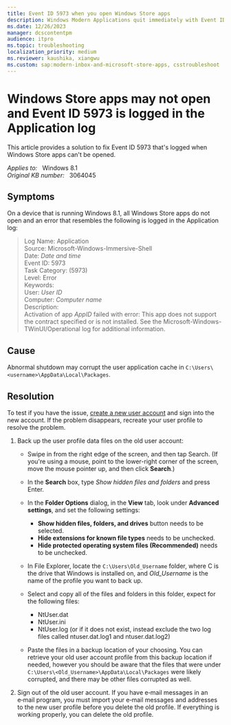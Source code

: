 ```yaml
---
title: Event ID 5973 when you open Windows Store apps
description: Windows Modern Applications quit immediately with Event ID 5973.
ms.date: 12/26/2023
manager: dcscontentpm
audience: itpro
ms.topic: troubleshooting
localization_priority: medium
ms.reviewer: kaushika, xiangwu
ms.custom: sap:modern-inbox-and-microsoft-store-apps, csstroubleshoot
---
```

# Windows Store apps may not open and Event ID 5973 is logged in the Application log

This article provides a solution to fix Event ID 5973 that's logged when Windows Store apps can't be opened.

_Applies to:_ &nbsp; Windows 8.1  
_Original KB number:_ &nbsp; 3064045

## Symptoms

On a device that is running Windows 8.1, all Windows Store apps do not open and an error that resembles the following is logged in the Application log:

> Log Name: Application  
Source: Microsoft-Windows-Immersive-Shell  
Date: *Date and time*  
Event ID: 5973  
Task Category: (5973)  
Level: Error  
Keywords:  
User: *User ID*  
Computer: *Computer name*  
Description:  
Activation of app *AppID* failed with error: This app does not support the contract specified or is not installed. See the Microsoft-Windows-TWinUI/Operational log for additional information.

## Cause

Abnormal shutdown may corrupt the user application cache in `C:\Users\<username>\AppData\Local\Packages`.

## Resolution

To test if you have the issue, [create a new user account](https://support.microsoft.com/windows/20de74e0-ac7f-3502-a866-32915af2a34d) and sign into the new account. If the problem disappears, recreate your user profile to resolve the problem.

1. Back up the user profile data files on the old user account:

    - Swipe in from the right edge of the screen, and then tap Search. (If you're using a mouse, point to the lower-right corner of the screen, move the mouse pointer up, and then click **Search**.)
    - In the **Search** box, type *Show hidden files and folders* and press Enter.
    - In the **Folder Options** dialog, in the **View** tab, look under **Advanced settings**, and set the following settings:
      - **Show hidden files, folders, and drives** button needs to be selected.
      - **Hide extensions for known file types** needs to be unchecked.
      - **Hide protected operating system files (Recommended)** needs to be unchecked.

    - In File Explorer, locate the `C:\Users\Old_Username` folder, where C is the drive that Windows is installed on, and *Old_Username* is the name of the profile you want to back up.

    - Select and copy all of the files and folders in this folder, expect for the following files:
      - NtUser.dat
      - NtUser.ini
      - NtUser.log (or if it does not exist, instead exclude the two log files called ntuser.dat.log1 and ntuser.dat.log2)

    - Paste the files in a backup location of your choosing. You can retrieve your old user account profile from this backup location if needed, however you should be aware that the files that were under `C:\Users\<Old_Username>\AppData\Local\Packages` were likely corrupted, and there may be other files corrupted as well.

2. Sign out of the old user account. If you have e‑mail messages in an e‑mail program, you must import your e‑mail messages and addresses to the new user profile before you delete the old profile. If everything is working properly, you can delete the old profile.
